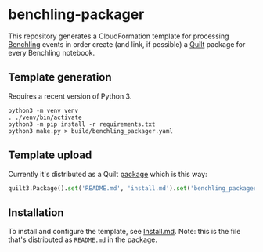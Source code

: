 # benchling-packager

This repository generates a CloudFormation template for processing
[Benchling](https://benchling.com/) events in order create
(and link, if possible) a [Quilt](https://quiltdata.com/)
package for every Benchling notebook.

## Template generation

Requires a recent version of Python 3.

```shell
python3 -m venv venv
. ./venv/bin/activate
python3 -m pip install -r requirements.txt
python3 make.py > build/benchling_packager.yaml
```

## Template upload

Currently it's distributed as a Quilt [package](https://open.quiltdata.com/b/quilt-example/packages/examples/benchling-packager)
which is this way:

```python
quilt3.Package().set('README.md', 'install.md').set('benchling_packager.yaml', 'build/benchling_packager.yaml').push('examples/benchling-packager', 's3://quilt-example')
```

## Installation

To install and configure the template, see [Install.md](Install.md).
Note: this is the file that's distributed as `README.md` in the package.
